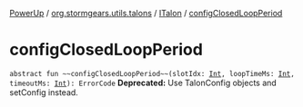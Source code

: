 [PowerUp](../../index.md) / [org.stormgears.utils.talons](../index.md) / [ITalon](index.md) / [configClosedLoopPeriod](./config-closed-loop-period.md)

# configClosedLoopPeriod

`abstract fun ~~configClosedLoopPeriod~~(slotIdx: `[`Int`](https://kotlinlang.org/api/latest/jvm/stdlib/kotlin/-int/index.html)`, loopTimeMs: `[`Int`](https://kotlinlang.org/api/latest/jvm/stdlib/kotlin/-int/index.html)`, timeoutMs: `[`Int`](https://kotlinlang.org/api/latest/jvm/stdlib/kotlin/-int/index.html)`): ErrorCode`
**Deprecated:** Use TalonConfig objects and setConfig instead.

